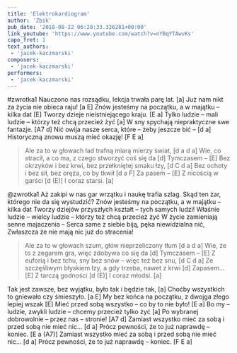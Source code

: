 ```yaml
---
title: 'Elektrokardiogram'
author: 'Zbik'
pub_date: '2018-08-22 06:28:33.326281+00:00'
link_youtube: 'https://www.youtube.com/watch?v=nYBqYTAwvKs'
capo_fret: 1
text_authors:
 - 'jacek-kaczmarski'
composers:
 - 'jacek-kaczmarski'
performers:
 - 'jacek-kaczmarski'
---
```


#zwrotka1
Nauczono nas rozsądku, lekcja trwała parę lat. [a]
Już nam nikt za życia nie obieca raju! [a E]
Znów jesteśmy na początku, a w majątku – kilka dat [E]
Tworzy dzieje nieistniejącego kraju. [E a]
Tylko ludzie – mali ludzie – którzy też chcą przecież żyć [a]
W sny spychają niepraktyczne swe fantazje. [A7 d]
Nić owija nasze serca, które – żeby jeszcze bić – [d a]
Historyczną znowu muszą mieć okazję! [F E a]

>Ale za to w głowach ład trafną miarą mierzy świat, [d a d a]
>Wie, co stracił, a co ma, z czego stworzyć coś się da [d]
>Tymczasem – [E]
>Bez okrzyków i bez krwi, bez przełkniętej smaku łzy, [d C d a]
>Bez ochoty i bez sił, bez oręża, co by tkwił [d a F]
>Za pasem – [E]
>Z nicością w garści [d (E)]
>I coraz starsi. [a]

@zwrotka1
Aż zakipi w nas gar wrzątku i naukę trafia szlag.
Skąd ten żar, którego nie da się wystudzić?
Znów jesteśmy na początku, a w majątku – kilka dat
Tworzy dziejów przyszłych kształt – tych samych ludzi!
Właśnie ludzie – wielcy ludzie – którzy też chcą przecież żyć
W życie zamieniają senne majaczenia –
Serca same z siebie biją, pęka niewidzialna nić,
Zwłaszcza że nie mają nic już do stracenia!

>Ale za to w głowach szum, głów nieprzeliczony tłum [d a d a]
>Wie, że to z zegarem gra, więc zdobywa co się da [d]
>Tymczasem – [E]
>Z euforią i bez tchu, sny bez snów – więc też bez snu, [d C d a]
>Ze szczęśliwym błyskiem łzy, a gdy trzeba, nawet z krwi [d]
>Zapasem… [E]
>Z tarczą godności [d (E)]
>I coraz młodsi. [a]

Tak jest zawsze, bez wyjątku, było tak i będzie tak, [a]
Choćby wszystkich to gniewało czy śmieszyło. [a E]
My bez końca na początku, z dwojga złego lepiej wszak [E]
Mieć przed sobą wszystko – co by to nie było! [E a]
Bo my – ludzie, zwykli ludzie – chcemy przecież tylko żyć [a]
Po wybranej dobrowolnie – przez nas – stronie! [A7 d]
Zamiast wszystko mieć za sobą i przed sobą nie mieć nic… [d a]
Prócz pewności, że to już naprawdę – koniec. [E a (A7)]
Zamiast wszystko mieć za sobą i przed sobą nie mieć nic… [d a]
Prócz pewności, że to już naprawdę – koniec. [F E a]